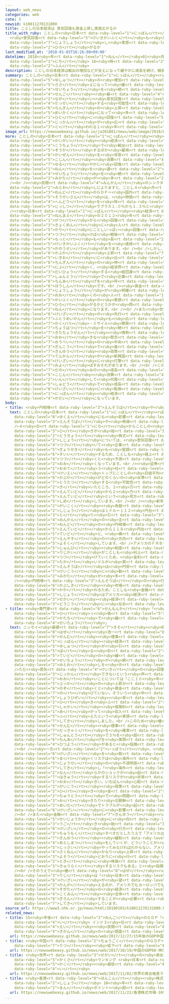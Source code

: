 ```yaml
---
layout: web_news
categories: web
cate: 5
newsid: k10011278131000
title: ことしの日本経済は 景気回復も賃金上昇し実感広がるか
title_with_ruby: ことしの<ruby>日本<rt data-ruby-level="1">にっぽん</rt></ruby><ruby>経済<rt data-ruby-level="6">けいざい</rt></ruby>は
  <ruby>景気回復<rt data-ruby-level="5">けいきかいふく</rt></ruby>も<ruby>賃金<rt data-ruby-level="6">ちんぎん</rt></ruby><ruby>上昇<rt
  data-ruby-level="7">じょうしょう</rt></ruby>し<ruby>実感<rt data-ruby-level="3">じっかん</rt></ruby><ruby>広<rt
  data-ruby-level="2">ひろ</rt></ruby>がるか
last_modified_at: '2018-01-03T16:26:00+09:00'
datetime: 2018<ruby>年<rt data-ruby-level="1">ねん</rt></ruby>01<ruby>月<rt data-ruby-level="1">がつ</rt></ruby>03<ruby>日<rt
  data-ruby-level="1">にち</rt></ruby> 16<ruby>時<rt data-ruby-level="2">じ</rt></ruby>26<ruby>分<rt
  data-ruby-level="2">ふん</rt></ruby>
description: ことしの日本経済は輸出の増加などが支えになって緩やかに成長を続け、戦後最も長い景気回復を達成する可能性がありますが、賃金の上昇が明確になって多くの人に回復の実感が広がるかどうかが問われる１年になります。
summary: ことしの<ruby>日本<rt data-ruby-level="1">にっぽん</rt></ruby><ruby>経済<rt data-ruby-level="6">けいざい</rt></ruby>は<ruby>輸出<rt
  data-ruby-level="5">ゆしゅつ</rt></ruby>の<ruby>増加<rt data-ruby-level="5">ぞうか</rt></ruby>などが<ruby>支<rt
  data-ruby-level="5">ささ</rt></ruby>えになって<ruby>緩<rt data-ruby-level="7">ゆる</rt></ruby>やかに<ruby>成長<rt
  data-ruby-level="4">せいちょう</rt></ruby>を<ruby>続<rt data-ruby-level="4">つづ</rt></ruby>け、<ruby>戦後<rt
  data-ruby-level="4">せんご</rt></ruby><ruby>最<rt data-ruby-level="4">もっと</rt></ruby>も<ruby>長<rt
  data-ruby-level="2">なが</rt></ruby>い<ruby>景気回復<rt data-ruby-level="5">けいきかいふく</rt></ruby>を<ruby>達成<rt
  data-ruby-level="4">たっせい</rt></ruby>する<ruby>可能性<rt data-ruby-level="5">かのうせい</rt></ruby>がありますが、<ruby>賃金<rt
  data-ruby-level="6">ちんぎん</rt></ruby>の<ruby>上昇<rt data-ruby-level="7">じょうしょう</rt></ruby>が<ruby>明確<rt
  data-ruby-level="5">めいかく</rt></ruby>になって<ruby>多<rt data-ruby-level="2">おお</rt></ruby>くの<ruby>人<rt
  data-ruby-level="1">ひと</rt></ruby>に<ruby>回復<rt data-ruby-level="5">かいふく</rt></ruby>の<ruby>実感<rt
  data-ruby-level="3">じっかん</rt></ruby>が<ruby>広<rt data-ruby-level="2">ひろ</rt></ruby>がるかどうかが<ruby>問<rt
  data-ruby-level="3">と</rt></ruby>われる１<ruby>年<rt data-ruby-level="1">ねん</rt></ruby>になります。
image_url: https://newswebeasy.github.io/ja201801/news/web/image/2018/01/03/K10011278131_1801031615_1801031637_01_02.jpg
more: ことしの<ruby>日本<rt data-ruby-level="1">にっぽん</rt></ruby><ruby>経済<rt data-ruby-level="6">けいざい</rt></ruby>は、<ruby>海外<rt
  data-ruby-level="2">かいがい</rt></ruby><ruby>経済<rt data-ruby-level="6">けいざい</rt></ruby>が<ruby>好調<rt
  data-ruby-level="4">こうちょう</rt></ruby>で<ruby>輸出<rt data-ruby-level="5">ゆしゅつ</rt></ruby>が<ruby>増加<rt
  data-ruby-level="5">ぞうか</rt></ruby>するほか<ruby>雇用<rt data-ruby-level="7">こよう</rt></ruby>の<ruby>改善<rt
  data-ruby-level="6">かいぜん</rt></ruby>を<ruby>背景<rt data-ruby-level="6">はいけい</rt></ruby>に<ruby>個人<rt
  data-ruby-level="5">こじん</rt></ruby><ruby>消費<rt data-ruby-level="4">しょうひ</rt></ruby>も<ruby>緩<rt
  data-ruby-level="7">ゆる</rt></ruby>やかに<ruby>回復<rt data-ruby-level="5">かいふく</rt></ruby>し、１<ruby>年<rt
  data-ruby-level="1">ねん</rt></ruby>を<ruby>通<rt data-ruby-level="2">とお</rt></ruby>して<ruby>成長<rt
  data-ruby-level="4">せいちょう</rt></ruby>を<ruby>続<rt data-ruby-level="4">つづ</rt></ruby>けるという<ruby>見方<rt
  data-ruby-level="2">みかた</rt></ruby>が<ruby>多<rt data-ruby-level="2">おお</rt></ruby>くなっています。<br
  /><br /><ruby>民間<rt data-ruby-level="4">みんかん</rt></ruby>のシンクタンク１０<ruby>社<rt data-ruby-level="2">しゃ</rt></ruby>の<ruby>見通<rt
  data-ruby-level="2">みとお</rt></ruby>しによりますと、ことし４<ruby>月<rt data-ruby-level="1">がつ</rt></ruby>からの２０１８<ruby>年度<rt
  data-ruby-level="3">ねんど</rt></ruby>のＧＤＰ＝<ruby>国内<rt data-ruby-level="2">こくない</rt></ruby><ruby>総生産<rt
  data-ruby-level="5">そうせいさん</rt></ruby>は、<ruby>物価<rt data-ruby-level="5">ぶっか</rt></ruby>の<ruby>変動<rt
  data-ruby-level="4">へんどう</rt></ruby>を<ruby>除<rt data-ruby-level="6">のぞ</rt></ruby>いた<ruby>実質<rt
  data-ruby-level="5">じっしつ</rt></ruby>でプラス１.０％から１.３％と<ruby>予想<rt data-ruby-level="3">よそう</rt></ruby>しています。<br
  /><ruby>日本<rt data-ruby-level="1">にっぽん</rt></ruby><ruby>経済<rt data-ruby-level="6">けいざい</rt></ruby>は５<ruby>年前<rt
  data-ruby-level="2">ねんまえ</rt></ruby>の２０１２<ruby>年<rt data-ruby-level="1">ねん</rt></ruby>１２<ruby>月<rt
  data-ruby-level="1">がつ</rt></ruby>から<ruby>回復<rt data-ruby-level="5">かいふく</rt></ruby><ruby>局面<rt
  data-ruby-level="3">きょくめん</rt></ruby>に<ruby>入<rt data-ruby-level="1">はい</rt></ruby>り、<ruby>仮<rt
  data-ruby-level="5">かり</rt></ruby>にことしいっぱい<ruby>回復<rt data-ruby-level="5">かいふく</rt></ruby>が<ruby>続<rt
  data-ruby-level="4">つづ</rt></ruby>けば<ruby>戦後<rt data-ruby-level="4">せんご</rt></ruby><ruby>最<rt
  data-ruby-level="4">もっと</rt></ruby>も<ruby>長<rt data-ruby-level="2">なが</rt></ruby>い<ruby>景気回復<rt
  data-ruby-level="5">けいきかいふく</rt></ruby>を<ruby>達成<rt data-ruby-level="4">たっせい</rt></ruby>する<ruby>可能性<rt
  data-ruby-level="5">かのうせい</rt></ruby>があります。<br /><br />しかし、<ruby>企業<rt data-ruby-level="7">きぎょう</rt></ruby>のもうけや<ruby>株価<rt
  data-ruby-level="6">かぶか</rt></ruby><ruby>上昇<rt data-ruby-level="7">じょうしょう</rt></ruby>の<ruby>勢<rt
  data-ruby-level="5">いきお</rt></ruby>いに<ruby>比<rt data-ruby-level="5">くら</rt></ruby>べると<ruby>賃金<rt
  data-ruby-level="6">ちんぎん</rt></ruby>の<ruby>伸<rt data-ruby-level="7">の</rt></ruby>びは<ruby>鈍<rt
  data-ruby-level="7">にぶ</rt></ruby>く、<ruby>経済界<rt data-ruby-level="6">けいざいかい</rt></ruby>を<ruby>代表<rt
  data-ruby-level="3">だいひょう</rt></ruby>する<ruby>経団連<rt data-ruby-level="5">けいだんれん</rt></ruby>みずからも、ことしの<ruby>春闘<rt
  data-ruby-level="7">しゅんとう</rt></ruby>で<ruby>企業<rt data-ruby-level="7">きぎょう</rt></ruby>に３％の<ruby>賃上<rt
  data-ruby-level="6">ちんあ</rt></ruby>げを<ruby>呼<rt data-ruby-level="6">よ</rt></ruby>びかける<ruby>方針<rt
  data-ruby-level="6">ほうしん</rt></ruby>です。<br /><ruby>賃金<rt data-ruby-level="6">ちんぎん</rt></ruby><ruby>上昇<rt
  data-ruby-level="7">じょうしょう</rt></ruby>が<ruby>明確<rt data-ruby-level="5">めいかく</rt></ruby>になって<ruby>多<rt
  data-ruby-level="2">おお</rt></ruby>くの<ruby>人<rt data-ruby-level="1">ひと</rt></ruby>に<ruby>回復<rt
  data-ruby-level="5">かいふく</rt></ruby>の<ruby>実感<rt data-ruby-level="3">じっかん</rt></ruby>が<ruby>広<rt
  data-ruby-level="2">ひろ</rt></ruby>がるかどうかが<ruby>問<rt data-ruby-level="3">と</rt></ruby>われる１<ruby>年<rt
  data-ruby-level="1">ねん</rt></ruby>になります。<br /><br />また<ruby>世界<rt data-ruby-level="3">せかい</rt></ruby><ruby>経済<rt
  data-ruby-level="6">けいざい</rt></ruby>の<ruby>先行<rt data-ruby-level="2">さきゆ</rt></ruby>きには<ruby>不透明感<rt
  data-ruby-level="7">ふとうめいかん</rt></ruby>も<ruby>広<rt data-ruby-level="2">ひろ</rt></ruby>がっていて、<ruby>核<rt
  data-ruby-level="7">かく</rt></ruby>・ミサイル<ruby>開発<rt data-ruby-level="3">かいはつ</rt></ruby>で<ruby>挑発<rt
  data-ruby-level="7">ちょうはつ</rt></ruby>を<ruby>続<rt data-ruby-level="4">つづ</rt></ruby>ける<ruby>北朝鮮<rt
  data-ruby-level="7">きたちょうせん</rt></ruby><ruby>情勢<rt data-ruby-level="5">じょうせい</rt></ruby>が<ruby>大<rt
  data-ruby-level="1">おお</rt></ruby>きな<ruby>懸念<rt data-ruby-level="7">けねん</rt></ruby>となっているうえ、<ruby>欧米<rt
  data-ruby-level="7">おうべい</rt></ruby>の<ruby>中央<rt data-ruby-level="3">ちゅうおう</rt></ruby><ruby>銀行<rt
  data-ruby-level="3">ぎんこう</rt></ruby>で<ruby>進<rt data-ruby-level="3">すす</rt></ruby>む<ruby>金融<rt
  data-ruby-level="7">きんゆう</rt></ruby><ruby>政策<rt data-ruby-level="6">せいさく</rt></ruby>の<ruby>転換<rt
  data-ruby-level="7">てんかん</rt></ruby>が<ruby>新興国<rt data-ruby-level="5">しんこうこく</rt></ruby>の<ruby>経済<rt
  data-ruby-level="6">けいざい</rt></ruby>に<ruby>打撃<rt data-ruby-level="7">だげき</rt></ruby>を<ruby>及<rt
  data-ruby-level="7">およ</rt></ruby>ぼすおそれがあります。<br /><br />このため、<ruby>輸出<rt data-ruby-level="5">ゆしゅつ</rt></ruby><ruby>頼<rt
  data-ruby-level="7">だの</rt></ruby>みの<ruby>成長<rt data-ruby-level="4">せいちょう</rt></ruby>から、<ruby>個人<rt
  data-ruby-level="5">こじん</rt></ruby><ruby>消費<rt data-ruby-level="4">しょうひ</rt></ruby>がけん<ruby>引<rt
  data-ruby-level="2">いん</rt></ruby>して<ruby>内需<rt data-ruby-level="7">ないじゅ</rt></ruby>の<ruby>主導<rt
  data-ruby-level="5">しゅどう</rt></ruby>で<ruby>成長<rt data-ruby-level="4">せいちょう</rt></ruby>できる<ruby>経済<rt
  data-ruby-level="6">けいざい</rt></ruby>に<ruby>転換<rt data-ruby-level="7">てんかん</rt></ruby>できるかどうかも<ruby>日本<rt
  data-ruby-level="1">にっぽん</rt></ruby><ruby>経済<rt data-ruby-level="6">けいざい</rt></ruby>の<ruby>課題<rt
  data-ruby-level="4">かだい</rt></ruby>になっています。
body:
- title: <ruby>円相場<rt data-ruby-level="3">えんそうば</rt></ruby>や<ruby>株価<rt data-ruby-level="6">かぶか</rt></ruby>は
  text: ことしの<ruby>日本<rt data-ruby-level="1">にっぽん</rt></ruby><ruby>経済<rt data-ruby-level="6">けいざい</rt></ruby>の<ruby>行方<rt
    data-ruby-level="8">ゆくえ</rt></ruby>にも<ruby>影響<rt data-ruby-level="7">えいきょう</rt></ruby>する<ruby>円相場<rt
    data-ruby-level="3">えんそうば</rt></ruby>や<ruby>株価<rt data-ruby-level="6">かぶか</rt></ruby>は、どうなるのでしょうか。<br
    />４<ruby>日<rt data-ruby-level="1">にち</rt></ruby>からことしの<ruby>取<rt data-ruby-level="3">と</rt></ruby>り<ruby>引<rt
    data-ruby-level="3">ひ</rt></ruby>きが<ruby>始<rt data-ruby-level="3">はじ</rt></ruby>まる<ruby>東京<rt
    data-ruby-level="2">とうきょう</rt></ruby><ruby>株式<rt data-ruby-level="6">かぶしき</rt></ruby><ruby>市場<rt
    data-ruby-level="2">しじょう</rt></ruby>については、<ruby>景気回復<rt data-ruby-level="5">けいきかいふく</rt></ruby>が<ruby>続<rt
    data-ruby-level="4">つづ</rt></ruby>いて<ruby>企業<rt data-ruby-level="7">きぎょう</rt></ruby><ruby>業績<rt
    data-ruby-level="5">ぎょうせき</rt></ruby>も<ruby>堅調<rt data-ruby-level="7">けんちょう</rt></ruby>に<ruby>推移<rt
    data-ruby-level="6">すいい</rt></ruby>するため、ことしも<ruby>値上<rt data-ruby-level="6">ねあ</rt></ruby>がりが<ruby>続<rt
    data-ruby-level="4">つづ</rt></ruby>くと<ruby>予測<rt data-ruby-level="5">よそく</rt></ruby>するところが<ruby>多<rt
    data-ruby-level="2">おお</rt></ruby>くなっています。<br /><ruby>証券<rt data-ruby-level="5">しょうけん</rt></ruby><ruby>大手<rt
    data-ruby-level="1">おおて</rt></ruby>３<ruby>社<rt data-ruby-level="2">しゃ</rt></ruby>の<ruby>経営<rt
    data-ruby-level="5">けいえい</rt></ruby>トップにことしの<ruby>日経平均<rt data-ruby-level="5">にっけいへいきん</rt></ruby><ruby>株価<rt
    data-ruby-level="6">かぶか</rt></ruby>がどのくらいの<ruby>水準<rt data-ruby-level="5">すいじゅん</rt></ruby>に<ruby>到達<rt
    data-ruby-level="7">とうたつ</rt></ruby>する<ruby>可能性<rt data-ruby-level="5">かのうせい</rt></ruby>があるか<ruby>聞<rt
    data-ruby-level="2">き</rt></ruby>いたところ、２<ruby>万<rt data-ruby-level="2">まん</rt></ruby>５０００<ruby>円程度<rt
    data-ruby-level="5">えんていど</rt></ruby>から２<ruby>万<rt data-ruby-level="2">まん</rt></ruby>７０００<ruby>円程度<rt
    data-ruby-level="5">えんていど</rt></ruby>という<ruby>見方<rt data-ruby-level="2">みかた</rt></ruby>を<ruby>示<rt
    data-ruby-level="5">しめ</rt></ruby>しています。<br /><br /><ruby>新年<rt data-ruby-level="2">しんねん</rt></ruby>の<ruby>外国<rt
    data-ruby-level="2">がいこく</rt></ruby><ruby>為替<rt data-ruby-level="8">かわせ</rt></ruby><ruby>市場<rt
    data-ruby-level="2">しじょう</rt></ruby>は１ドル＝１１２<ruby>円台<rt data-ruby-level="2">えんだい</rt></ruby>で<ruby>取<rt
    data-ruby-level="3">と</rt></ruby>り<ruby>引<rt data-ruby-level="3">ひ</rt></ruby>きされていますが、<ruby>民間<rt
    data-ruby-level="4">みんかん</rt></ruby>の<ruby>主<rt data-ruby-level="3">おも</rt></ruby>なシンクタンクは２０１８<ruby>年度<rt
    data-ruby-level="3">ねんど</rt></ruby>の<ruby>円相場<rt data-ruby-level="3">えんそうば</rt></ruby>は１ドル＝１１２<ruby>円程度<rt
    data-ruby-level="5">えんていど</rt></ruby>から１１８<ruby>円台<rt data-ruby-level="2">えんだい</rt></ruby><ruby>程度<rt
    data-ruby-level="5">ていど</rt></ruby>と、<ruby>横<rt data-ruby-level="3">よこ</rt></ruby>ばいか<ruby>円安<rt
    data-ruby-level="3">えんやす</rt></ruby>の<ruby>方向<rt data-ruby-level="3">ほうこう</rt></ruby>で<ruby>予測<rt
    data-ruby-level="5">よそく</rt></ruby>しています。<br />アメリカのＦＲＢ＝<ruby>連邦<rt data-ruby-level="7">れんぽう</rt></ruby><ruby>準備<rt
    data-ruby-level="5">じゅんび</rt></ruby><ruby>制度<rt data-ruby-level="5">せいど</rt></ruby><ruby>理事会<rt
    data-ruby-level="3">りじかい</rt></ruby>がことしも<ruby>利上<rt data-ruby-level="4">りあ</rt></ruby>げを<ruby>続<rt
    data-ruby-level="4">つづ</rt></ruby>けていくため、<ruby>金利<rt data-ruby-level="4">きんり</rt></ruby>の<ruby>高<rt
    data-ruby-level="2">たか</rt></ruby>いドルが<ruby>買<rt data-ruby-level="2">か</rt></ruby>われ、<ruby>円相場<rt
    data-ruby-level="3">えんそうば</rt></ruby>は<ruby>円安<rt data-ruby-level="3">えんやす</rt></ruby><ruby>傾向<rt
    data-ruby-level="7">けいこう</rt></ruby>に<ruby>動<rt data-ruby-level="3">うご</rt></ruby>きやすいという<ruby>見方<rt
    data-ruby-level="2">みかた</rt></ruby>が<ruby>多<rt data-ruby-level="2">おお</rt></ruby>くなっています。<br
    /><ruby>円相場<rt data-ruby-level="3">えんそうば</rt></ruby>の<ruby>行方<rt data-ruby-level="8">ゆくえ</rt></ruby>は<ruby>株式<rt
    data-ruby-level="6">かぶしき</rt></ruby><ruby>市場<rt data-ruby-level="2">しじょう</rt></ruby>にも<ruby>関<rt
    data-ruby-level="8">かか</rt></ruby>わるため、ことしも<ruby>金融<rt data-ruby-level="7">きんゆう</rt></ruby><ruby>市場<rt
    data-ruby-level="2">しじょう</rt></ruby>はアメリカ<ruby>経済<rt data-ruby-level="6">けいざい</rt></ruby>をはじめ<ruby>世界<rt
    data-ruby-level="3">せかい</rt></ruby><ruby>経済<rt data-ruby-level="6">けいざい</rt></ruby>の<ruby>動向<rt
    data-ruby-level="3">どうこう</rt></ruby>に<ruby>左右<rt data-ruby-level="1">さゆう</rt></ruby>されることになりそうです。
- title: <ruby>専門家<rt data-ruby-level="6">せんもんか</rt></ruby>「<ruby>輸出<rt data-ruby-level="5">ゆしゅつ</rt></ruby>が<ruby>引<rt
    data-ruby-level="5">ひ</rt></ruby>っ<ruby>張<rt data-ruby-level="5">ぱ</rt></ruby>る<ruby>形<rt
    data-ruby-level="2">かたち</rt></ruby>で<ruby>緩<rt data-ruby-level="7">ゆる</rt></ruby>やかな<ruby>成長<rt
    data-ruby-level="4">せいちょう</rt></ruby>」
  text: ニッセイ<ruby>基礎<rt data-ruby-level="7">きそ</rt></ruby><ruby>研究所<rt data-ruby-level="3">けんきゅうじょ</rt></ruby>の<ruby>櫨<rt
    data-ruby-level="8">はぜ</rt></ruby><ruby>浩一<rt data-ruby-level="8">こういち</rt></ruby><ruby>専務<rt
    data-ruby-level="6">せんむ</rt></ruby><ruby>理事<rt data-ruby-level="3">りじ</rt></ruby>は、ことしの<ruby>日本<rt
    data-ruby-level="1">にっぽん</rt></ruby><ruby>経済<rt data-ruby-level="6">けいざい</rt></ruby>について「<ruby>輸出<rt
    data-ruby-level="5">ゆしゅつ</rt></ruby>が<ruby>引<rt data-ruby-level="5">ひ</rt></ruby>っ<ruby>張<rt
    data-ruby-level="5">ぱ</rt></ruby>る<ruby>形<rt data-ruby-level="2">かたち</rt></ruby>で１％<ruby>程度<rt
    data-ruby-level="5">ていど</rt></ruby>の<ruby>緩<rt data-ruby-level="7">ゆる</rt></ruby>やかな<ruby>成長<rt
    data-ruby-level="4">せいちょう</rt></ruby>が<ruby>続<rt data-ruby-level="4">つづ</rt></ruby>く」という<ruby>見通<rt
    data-ruby-level="2">みとお</rt></ruby>しを<ruby>示<rt data-ruby-level="5">しめ</rt></ruby>しています。<br
    />ただ<ruby>景気<rt data-ruby-level="4">けいき</rt></ruby>の<ruby>回復<rt data-ruby-level="5">かいふく</rt></ruby>を<ruby>実感<rt
    data-ruby-level="3">じっかん</rt></ruby>できないという<ruby>声<rt data-ruby-level="2">こえ</rt></ruby>が<ruby>多<rt
    data-ruby-level="2">おお</rt></ruby>いことについては「ここ１０<ruby>年<rt data-ruby-level="1">ねん</rt></ruby>くらい<ruby>物価<rt
    data-ruby-level="5">ぶっか</rt></ruby>の<ruby>上昇分<rt data-ruby-level="7">じょうしょうぶん</rt></ruby>を<ruby>除<rt
    data-ruby-level="6">のぞ</rt></ruby>くと<ruby>賃金<rt data-ruby-level="6">ちんぎん</rt></ruby>はほとんど<ruby>伸<rt
    data-ruby-level="7">の</rt></ruby>びていない。そういう<ruby>中<rt data-ruby-level="1">なか</rt></ruby>で<ruby>消費税<rt
    data-ruby-level="5">しょうひぜい</rt></ruby><ruby>率<rt data-ruby-level="5">りつ</rt></ruby>が<ruby>引<rt
    data-ruby-level="2">ひ</rt></ruby>き<ruby>上<rt data-ruby-level="2">あ</rt></ruby>げられたり<ruby>社会<rt
    data-ruby-level="2">しゃかい</rt></ruby><ruby>保険料<rt data-ruby-level="5">ほけんりょう</rt></ruby>が<ruby>上<rt
    data-ruby-level="1">あ</rt></ruby>がって<ruby>収入<rt data-ruby-level="6">しゅうにゅう</rt></ruby>が<ruby>増<rt
    data-ruby-level="5">ふ</rt></ruby>えたという<ruby>実感<rt data-ruby-level="3">じっかん</rt></ruby>がないためだ」と<ruby>指摘<rt
    data-ruby-level="7">してき</rt></ruby>しました。<br />このため<ruby>櫨<rt data-ruby-level="8">はぜ</rt></ruby><ruby>専務<rt
    data-ruby-level="6">せんむ</rt></ruby><ruby>理事<rt data-ruby-level="3">りじ</rt></ruby>は、デフレからの<ruby>脱却<rt
    data-ruby-level="7">だっきゃく</rt></ruby>を<ruby>確実<rt data-ruby-level="5">かくじつ</rt></ruby>にするためにもことしの<ruby>春闘<rt
    data-ruby-level="7">しゅんとう</rt></ruby>で３％を<ruby>超<rt data-ruby-level="7">こ</rt></ruby>える<ruby>賃上<rt
    data-ruby-level="6">ちんあ</rt></ruby>げを<ruby>実現<rt data-ruby-level="5">じつげん</rt></ruby>する<ruby>必要<rt
    data-ruby-level="4">ひつよう</rt></ruby>があると<ruby>指摘<rt data-ruby-level="7">してき</rt></ruby>しています。<br
    /><br /><ruby>一方<rt data-ruby-level="2">いっぽう</rt></ruby>、<ruby>日本<rt data-ruby-level="1">にっぽん</rt></ruby><ruby>経済<rt
    data-ruby-level="6">けいざい</rt></ruby>を<ruby>取<rt data-ruby-level="6">と</rt></ruby>り<ruby>巻<rt
    data-ruby-level="6">ま</rt></ruby>くリスクは<ruby>海外<rt data-ruby-level="2">かいがい</rt></ruby><ruby>情勢<rt
    data-ruby-level="5">じょうせい</rt></ruby>の<ruby>不透明感<rt data-ruby-level="7">ふとうめいかん</rt></ruby>にあると<ruby>指摘<rt
    data-ruby-level="7">してき</rt></ruby>し「<ruby>海外<rt data-ruby-level="2">かいがい</rt></ruby>で<ruby>何<rt
    data-ruby-level="2">なん</rt></ruby>らかのショックが<ruby>起<rt data-ruby-level="3">お</rt></ruby>き、それが<ruby>波及<rt
    data-ruby-level="7">はきゅう</rt></ruby>するリスクが<ruby>非常<rt data-ruby-level="5">ひじょう</rt></ruby>に<ruby>大<rt
    data-ruby-level="1">おお</rt></ruby>きい。いちばん<ruby>心配<rt data-ruby-level="3">しんぱい</rt></ruby>しているのは、アメリカの<ruby>外交<rt
    data-ruby-level="2">がいこう</rt></ruby><ruby>政策<rt data-ruby-level="6">せいさく</rt></ruby>などが<ruby>引<rt
    data-ruby-level="2">ひ</rt></ruby>き<ruby>金<rt data-ruby-level="2">がね</rt></ruby>になって<ruby>中東<rt
    data-ruby-level="2">ちゅうとう</rt></ruby>で<ruby>問題<rt data-ruby-level="3">もんだい</rt></ruby>が<ruby>起<rt
    data-ruby-level="3">お</rt></ruby>きたり<ruby>北朝鮮<rt data-ruby-level="7">きたちょうせん</rt></ruby>との<ruby>間<rt
    data-ruby-level="2">あいだ</rt></ruby>でトラブルが<ruby>起<rt data-ruby-level="3">お</rt></ruby>こったりして、<ruby>経済<rt
    data-ruby-level="6">けいざい</rt></ruby>に<ruby>影響<rt data-ruby-level="7">えいきょう</rt></ruby>することだ」としています。<br
    /><br />また<ruby>金融<rt data-ruby-level="7">きんゆう</rt></ruby><ruby>政策<rt data-ruby-level="6">せいさく</rt></ruby>の<ruby>正常化<rt
    data-ruby-level="5">せいじょうか</rt></ruby>に<ruby>向<rt data-ruby-level="3">む</rt></ruby>けて<ruby>動<rt
    data-ruby-level="3">うご</rt></ruby>き<ruby>始<rt data-ruby-level="3">はじ</rt></ruby>めたアメリカ<ruby>経済<rt
    data-ruby-level="6">けいざい</rt></ruby>の<ruby>行方<rt data-ruby-level="8">ゆくえ</rt></ruby>も<ruby>注目<rt
    data-ruby-level="3">ちゅうもく</rt></ruby>すべきだとしたうえで「アメリカは<ruby>大規模<rt data-ruby-level="6">だいきぼ</rt></ruby>な<ruby>金融<rt
    data-ruby-level="7">きんゆう</rt></ruby><ruby>緩和<rt data-ruby-level="7">かんわ</rt></ruby>の<ruby>後始末<rt
    data-ruby-level="4">あとしまつ</rt></ruby>をしていくが、どういうことが<ruby>起<rt data-ruby-level="3">お</rt></ruby>こるかは<ruby>実際<rt
    data-ruby-level="5">じっさい</rt></ruby>やってみなければわからない。アメリカの<ruby>株価<rt data-ruby-level="6">かぶか</rt></ruby>は<ruby>昨年<rt
    data-ruby-level="4">さくねん</rt></ruby>かなり<ruby>上昇<rt data-ruby-level="7">じょうしょう</rt></ruby>しており、どこか１つでも<ruby>予想<rt
    data-ruby-level="3">よそう</rt></ruby>どおりに<ruby>行<rt data-ruby-level="2">い</rt></ruby>かない<ruby>時<rt
    data-ruby-level="2">とき</rt></ruby>に<ruby>株価<rt data-ruby-level="6">かぶか</rt></ruby>が<ruby>急落<rt
    data-ruby-level="3">きゅうらく</rt></ruby>するリスクもある」と<ruby>指摘<rt data-ruby-level="7">してき</rt></ruby>しています。<br
    /><br />そのうえで<ruby>櫨<rt data-ruby-level="8">はぜ</rt></ruby><ruby>専務<rt data-ruby-level="6">せんむ</rt></ruby><ruby>理事<rt
    data-ruby-level="3">りじ</rt></ruby>は「<ruby>日本<rt data-ruby-level="1">にっぽん</rt></ruby>にはどういう<ruby>経済<rt
    data-ruby-level="6">けいざい</rt></ruby>が<ruby>望<rt data-ruby-level="4">のぞ</rt></ruby>ましいと<ruby>考<rt
    data-ruby-level="2">かんが</rt></ruby>えるのか、アメリカでもヨーロッパでもない<ruby>日本<rt data-ruby-level="1">にっぽん</rt></ruby>としてこういう<ruby>姿<rt
    data-ruby-level="6">すがた</rt></ruby>の<ruby>経済<rt data-ruby-level="6">けいざい</rt></ruby>にしたい、ということを<ruby>国民<rt
    data-ruby-level="4">こくみん</rt></ruby><ruby>全体<rt data-ruby-level="3">ぜんたい</rt></ruby>で<ruby>議論<rt
    data-ruby-level="6">ぎろん</rt></ruby>することが<ruby>必要<rt data-ruby-level="4">ひつよう</rt></ruby>だ」と<ruby>指摘<rt
    data-ruby-level="7">してき</rt></ruby>しています。
source_url: https://www3.nhk.or.jp/news/html/20180103/k10011278131000.html
related_news:
- title: 15<ruby>年後<rt data-ruby-level="2">ねんご</rt></ruby>のＧＤＰ「<ruby>中国<rt data-ruby-level="2">ちゅうごく</rt></ruby>１<ruby>位<rt
    data-ruby-level="4">い</rt></ruby> インド３<ruby>位<rt data-ruby-level="4">い</rt></ruby>」<ruby>英<rt
    data-ruby-level="4">えい</rt></ruby><ruby>民間<rt data-ruby-level="4">みんかん</rt></ruby><ruby>機関<rt
    data-ruby-level="4">きかん</rt></ruby>の<ruby>調査<rt data-ruby-level="5">ちょうさ</rt></ruby>
  url: https://newswebeasy.github.io/news/web/2017/12/27/15年後のGDP中国1位-インド3位英民間機関の調査
- title: <ruby>中国<rt data-ruby-level="2">ちゅうごく</rt></ruby>のＧＤＰ+6.8％ <ruby>伸<rt data-ruby-level="7">の</rt></ruby>び<ruby>率<rt
    data-ruby-level="7">りつ</rt></ruby><ruby>低下<rt data-ruby-level="4">ていか</rt></ruby>
  url: https://newswebeasy.github.io/news/web/2017/10/19/中国のGDP68-伸び率低下
- title: <ruby>世界<rt data-ruby-level="3">せかい</rt></ruby>の<ruby>男女<rt data-ruby-level="1">だんじょ</rt></ruby><ruby>格差<rt
    data-ruby-level="5">かくさ</rt></ruby>ランキング <ruby>日本<rt data-ruby-level="1">にっぽん</rt></ruby><ruby>過去<rt
    data-ruby-level="5">かこ</rt></ruby><ruby>最低<rt data-ruby-level="4">さいてい</rt></ruby>の114<ruby>位<rt
    data-ruby-level="4">い</rt></ruby>
  url: https://newswebeasy.github.io/news/web/2017/11/02/世界の男女格差ランキング-日本過去最低の114位
- title: <ruby>香港<rt data-ruby-level="8">ほんこん</rt></ruby><ruby>株式<rt data-ruby-level="6">かぶしき</rt></ruby><ruby>市場<rt
    data-ruby-level="2">しじょう</rt></ruby> 10<ruby>年<rt data-ruby-level="1">ねん</rt></ruby>ぶり３<ruby>万<rt
    data-ruby-level="2">まん</rt></ruby>ポイント<ruby>超<rt data-ruby-level="7">こ</rt></ruby>え
  url: https://newswebeasy.github.io/news/web/2017/11/22/香港株式市場-10年ぶり3万ポイント超え
...
```


